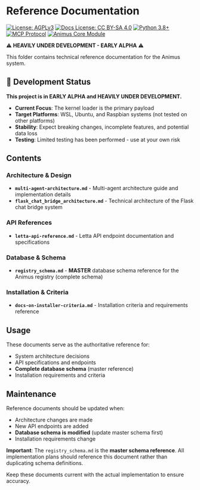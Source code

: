# Reference Documentation

[![License: AGPLv3](https://img.shields.io/badge/License-AGPLv3-blue.svg)](https://www.gnu.org/licenses/agpl-3.0) [![Docs License: CC BY-SA 4.0](https://img.shields.io/badge/Docs%20License-CC%20BY--SA%204.0-lightgrey.svg)](https://creativecommons.org/licenses/by-sa/4.0/)
[![Python 3.8+](https://img.shields.io/badge/python-3.8+-blue.svg)](https://www.python.org/downloads/)
[![MCP Protocol](https://img.shields.io/badge/MCP-Protocol%20Compliant-green.svg)](https://modelcontextprotocol.io/)
[![Animus Core Module](https://img.shields.io/badge/Animus-Core%20Module-blue.svg)](https://animus.uno)

⚠️ **HEAVILY UNDER DEVELOPMENT - EARLY ALPHA** ⚠️

This folder contains technical reference documentation for the Animus system.

## 🚨 Development Status

**This project is in EARLY ALPHA and HEAVILY UNDER DEVELOPMENT.**

- **Current Focus**: The kernel loader is the primary payload
- **Target Platforms**: WSL, Ubuntu, and Raspbian systems (not tested on other platforms)
- **Stability**: Expect breaking changes, incomplete features, and potential data loss
- **Testing**: Limited testing has been performed - use at your own risk

## Contents

### Architecture & Design
- **`multi-agent-architecture.md`** - Multi-agent architecture guide and implementation details
- **`flask_chat_bridge_architecture.md`** - Technical architecture of the Flask chat bridge system

### API References
- **`letta-api-reference.md`** - Letta API endpoint documentation and specifications

### Database & Schema
- **`registry_schema.md`** - **MASTER** database schema reference for the Animus registry (complete schema)

### Installation & Criteria
- **`docs-on-installer-criteria.md`** - Installation criteria and requirements reference

## Usage

These documents serve as the authoritative reference for:
- System architecture decisions
- API specifications and endpoints
- **Complete database schema** (master reference)
- Installation requirements and criteria

## Maintenance

Reference documents should be updated when:
- Architecture changes are made
- New API endpoints are added
- **Database schema is modified** (update master schema first)
- Installation requirements change

**Important**: The `registry_schema.md` is the **master schema reference**. All implementation plans should reference this document rather than duplicating schema definitions.

Keep these documents current with the actual implementation to ensure accuracy.
